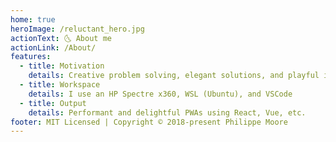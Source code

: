 ```yaml
---
home: true
heroImage: /reluctant_hero.jpg
actionText: 🌜 About me
actionLink: /About/
features:
  - title: Motivation
    details: Creative problem solving, elegant solutions, and playful interaction
  - title: Workspace
    details: I use an HP Spectre x360, WSL (Ubuntu), and VSCode
  - title: Output
    details: Performant and delightful PWAs using React, Vue, etc.
footer: MIT Licensed | Copyright © 2018-present Philippe Moore
---
```

